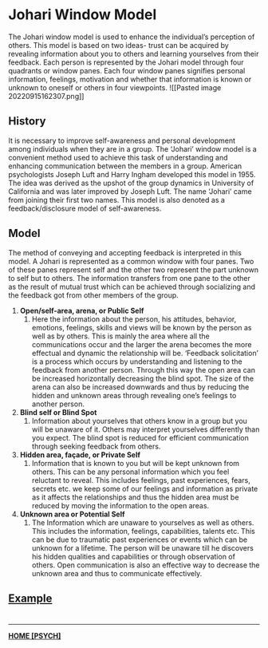 # Johari Window Model
The Johari window model is used to enhance the individual’s perception of others. This model is based on two ideas- trust can be acquired by revealing information about you to others and learning yourselves from their feedback. Each person is represented by the Johari model through four quadrants or window panes. Each four window panes signifies personal information, feelings, motivation and whether that information is known or unknown to oneself or others in four viewpoints.
![[Pasted image 20220915162307.png]]
## History
It is necessary to improve self-awareness and personal development among individuals when they are in a group. The ‘Johari’ window model is a convenient method used to achieve this task of understanding and enhancing communication between the members in a group. American psychologists Joseph Luft and Harry Ingham developed this model in 1955. The idea was derived as the upshot of the group dynamics in University of California and was later improved by Joseph Luft. The name ‘Johari’ came from joining their first two names. This model is also denoted as a feedback/disclosure model of self-awareness.
## Model
The method of conveying and accepting feedback is interpreted in this model. A Johari is represented as a common window with four panes. Two of these panes represent self and the other two represent the part unknown to self but to others. The information transfers from one pane to the other as the result of mutual trust which can be achieved through socializing and the feedback got from other members of the group.
1. **Open/self-area, arena, or Public Self**
	1. Here the information about the person, his attitudes, behavior, emotions, feelings, skills and views will be known by the person as well as by others. This is mainly the area where all the communications occur and the larger the arena becomes the more effectual and dynamic the relationship will be. ‘Feedback solicitation’ is a process which occurs by understanding and listening to the feedback from another person. Through this way the open area can be increased horizontally decreasing the blind spot. The size of the arena can also be increased downwards and thus by reducing the hidden and unknown areas through revealing one’s feelings to another person. 
2. **Blind self or Blind Spot**
	1. Information about yourselves that others know in a group but you will be unaware of it. Others may interpret yourselves differently than you expect. The blind spot is reduced for efficient communication through seeking feedback from others. 
3. **Hidden area, façade, or Private Self**
	1. Information that is known to you but will be kept unknown from others. This can be any personal information which you feel reluctant to reveal. This includes feelings, past experiences, fears, secrets etc. we keep some of our feelings and information as private as it affects the relationships and thus the hidden area must be reduced by moving the information to the open areas. 
4. **Unknown area or Potential Self**
	1. The Information which are unaware to yourselves as well as others. This includes the information, feelings, capabilities, talents etc. This can be due to traumatic past experiences or events which can be unknown for a lifetime. The person will be unaware till he discovers his hidden qualities and capabilities or through observation of others. Open communication is also an effective way to decrease the unknown area and thus to communicate effectively.
## [Example](PSYCHPrelimJOHARIEX.md)


# 
---
**[HOME [PSYCH]](PSYCH101.md)**